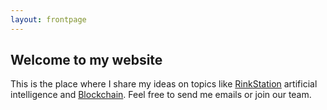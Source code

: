 ```yaml
---
layout: frontpage
---
```


## Welcome to my website

This is the place where I share my ideas on topics like [RinkStation](http://onsemiro.synology.me/wordpress)  artificial intelligence and [Blockchain](http://defora.io). 
Feel free to send me emails or join our team. 
